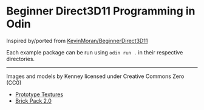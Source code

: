 # Beginner Direct3D11 Programming in Odin

Inspired by/ported from [KevinMoran/BeginnerDirect3D11](https://github.com/kevinmoran/BeginnerDirect3D11)

Each example package can be run using `odin run .` in their respective directories.


---

Images and models by Kenney licensed under Creative Commons Zero (CC0)
- [Prototype Textures](https://kenney.nl/assets/prototype-textures)
- [Brick Pack 2.0](https://kenney.nl/assets/brick-pack)
